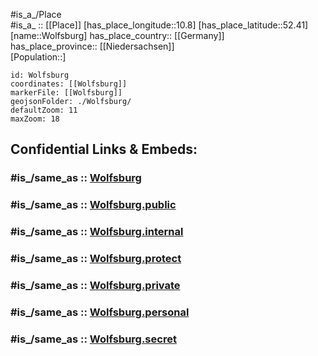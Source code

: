 ﻿---
confidential: public
isDeleted: false
location:
- 52.41
- 10.8
mapmarker: city
mapzoom:
- 7
- 12
SpocWebEntityId: 35685
tags:
- geo/City
type: City
---

#is_a_/Place  
#is_a_ :: [[Place]] 
[has_place_longitude::10.8] 
[has_place_latitude::52.41] 
[name::Wolfsburg] 
has_place_country:: [[Germany]]  
has_place_province:: [[Niedersachsen]]  
[Population::] 



```leaflet
id: Wolfsburg
coordinates: [[Wolfsburg]] 
markerFile: [[Wolfsburg]] 
geojsonFolder: ./Wolfsburg/
defaultZoom: 11 
maxZoom: 18
```


## Confidential Links & Embeds: 

### #is_/same_as :: [Wolfsburg](/_Standards/Earth/Continent/Europe/Europe~Central/Germany/Germany~West/Niedersachsen/counties~Niedersachsen/Wolfsburg.md) 

### #is_/same_as :: [Wolfsburg.public](/_public/Earth/Continent/Europe/Europe~Central/Germany/Germany~West/Niedersachsen/counties~Niedersachsen/Wolfsburg.public.md) 

### #is_/same_as :: [Wolfsburg.internal](/_internal/Earth/Continent/Europe/Europe~Central/Germany/Germany~West/Niedersachsen/counties~Niedersachsen/Wolfsburg.internal.md) 

### #is_/same_as :: [Wolfsburg.protect](/_protect/Earth/Continent/Europe/Europe~Central/Germany/Germany~West/Niedersachsen/counties~Niedersachsen/Wolfsburg.protect.md) 

### #is_/same_as :: [Wolfsburg.private](/_private/Earth/Continent/Europe/Europe~Central/Germany/Germany~West/Niedersachsen/counties~Niedersachsen/Wolfsburg.private.md) 

### #is_/same_as :: [Wolfsburg.personal](/_personal/Earth/Continent/Europe/Europe~Central/Germany/Germany~West/Niedersachsen/counties~Niedersachsen/Wolfsburg.personal.md) 

### #is_/same_as :: [Wolfsburg.secret](/_secret/Earth/Continent/Europe/Europe~Central/Germany/Germany~West/Niedersachsen/counties~Niedersachsen/Wolfsburg.secret.md)

